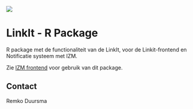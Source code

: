 ![](https://badgen.net/badge/shintolabs/production/green)
# LinkIt - R Package


R package met de functionaliteit van de LinkIt, voor de Linkit-frontend en Notificatie systeem met IZM.

Zie [IZM frontend](https://bitbucket.org/shintolabs/ede_linkit_app) voor gebruik van dit package.


## Contact

Remko Duursma
